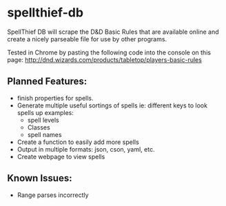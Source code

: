 # spellthief-db
SpellThief DB will scrape the D&amp;D Basic Rules that are available online and create a nicely parseable file for use by other programs.


Tested in Chrome by pasting the following code into the console on this page:
http://dnd.wizards.com/products/tabletop/players-basic-rules

## Planned Features:

* finish properties for spells.
* Generate multiple useful sortings of spells ie: different keys to look spells up
  examples:
  * spell levels
  * Classes
  * spell names
* Create a function to easily add more spells
* Output in multiple formats: json, cson, yaml, etc.
* Create webpage to view spells

## Known Issues:

* Range parses incorrectly
